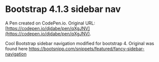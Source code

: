 # Bootstrap 4.1.3 sidebar nav

A Pen created on CodePen.io. Original URL: [https://codepen.io/djdabe/pen/qXgJNV](https://codepen.io/djdabe/pen/qXgJNV).

Cool Bootstrap sidebar navigation modified for bootstrap 4. Original was found here https://bootsnipp.com/snippets/featured/fancy-sidebar-navigation
